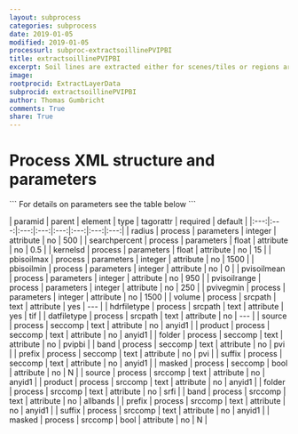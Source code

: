 ```yaml
---
layout: subprocess
categories: subprocess
date: 2019-01-05
modified: 2019-01-05
processurl: subproc-extractsoillinePVIPBI
title: extractsoillinePVIPBI
excerpt: Soil lines are extracted either for scenes/tiles or regions around sample points using the Perpendicular Vegetation Index and the Perpendicular Backgrund Index
image: 
rootprocid: ExtractLayerData
subprocid: extractsoillinePVIPBI
author: Thomas Gumbricht
comments: True
share: True
---
```


<h1 class='foot-description'>Process XML structure and parameters</h1>
```
For details on parameters see the table below
<?xml version="1.0" ?>
<process>
  <!--Generated from python-->
  <userproj plotid="yourplotid" projectid="yourprojectid" siteid="yoursiteid" system="systemid" tractid="yourtractid" userid="youruserid"/>
  <period endday="DD" endmonth="MM" endyear="YYYY" seasonendday="DD" seasonendmonth="MM" seasonstartday="DD" seasonstartmonth="MM" startday="DD" startmonth="MM" startyear="YYYY" timestep="timestep"/>
  <parameters kernelsd="xyz.abc" pbisoilmax="xyz" pbisoilmin="xyz" pvisoilmean="xyz" pvisoilrange="xyz" pvivegmin="xyz" radius="xyz" searchpercent="xyz.abc"/>
  <srcpath datfiletype="txtstring" hdrfiletype="txtstring" volume="txtstring"/>
  <seccomp band="txtstring" folder="txtstring" masked="True/False" prefix="txtstring" product="txtstring" source="txtstring" suffix="txtstring"/>
  <srccomp band="txtstring" folder="txtstring" masked="True/False" prefix="txtstring" product="txtstring" source="txtstring" suffix="txtstring"/>
</process>
```

| paramid | parent | element | type | tagorattr | required | default |
|:---:|:---:|:---:|:---:|:---:|:---:|:---:|:---:|
| radius | process | parameters | integer | attribute | no | 500 |
| searchpercent | process | parameters | float | attribute | no | 0.5 |
| kernelsd | process | parameters | float | attribute | no | 15 |
| pbisoilmax | process | parameters | integer | attribute | no | 1500 |
| pbisoilmin | process | parameters | integer | attribute | no | 0 |
| pvisoilmean | process | parameters | integer | attribute | no | 950 |
| pvisoilrange | process | parameters | integer | attribute | no | 250 |
| pvivegmin | process | parameters | integer | attribute | no | 1500 |
| volume | process | srcpath | text | attribute | yes | --- |
| hdrfiletype | process | srcpath | text | attribute | yes | tif |
| datfiletype | process | srcpath | text | attribute | no | --- |
| source | process | seccomp | text | attribute | no | anyid1 |
| product | process | seccomp | text | attribute | no | anyid1 |
| folder | process | seccomp | text | attribute | no | pvipbi |
| band | process | seccomp | text | attribute | no | pvi |
| prefix | process | seccomp | text | attribute | no | pvi |
| suffix | process | seccomp | text | attribute | no | anyid1 |
| masked | process | seccomp | bool | attribute | no | N |
| source | process | srccomp | text | attribute | no | anyid1 |
| product | process | srccomp | text | attribute | no | anyid1 |
| folder | process | srccomp | text | attribute | no | srfi |
| band | process | srccomp | text | attribute | no | allbands |
| prefix | process | srccomp | text | attribute | no | anyid1 |
| suffix | process | srccomp | text | attribute | no | anyid1 |
| masked | process | srccomp | bool | attribute | no | N |
